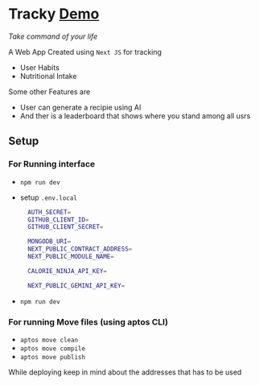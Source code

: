# Tracky [Demo](https://tracky-flame.vercel.app/)

_Take command of your life_

A Web App Created using `Next JS` for tracking

- User Habits
- Nutritional Intake

Some other Features are

- User can generate a recipie using AI
- And ther is a leaderboard that shows where you stand among all usrs

## Setup

### For Running interface

- `npm run dev`
- setup `.env.local`

  ```bash
    AUTH_SECRET=
    GITHUB_CLIENT_ID=
    GITHUB_CLIENT_SECRET=

    MONGODB_URI=
    NEXT_PUBLIC_CONTRACT_ADDRESS=
    NEXT_PUBLIC_MODULE_NAME=

    CALORIE_NINJA_API_KEY=

    NEXT_PUBLIC_GEMINI_API_KEY=
  ```

- `npm run dev`

### For running Move files (using aptos CLI)

- `aptos move clean`
- `aptos move compile`
- `aptos move publish`

While deploying keep in mind about the addresses that has to be used
